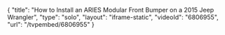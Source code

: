{
    "title": "How to Install an ARIES Modular Front Bumper on a 2015 Jeep Wrangler",
    "type": "solo",
    "layout": "iframe-static",
    "videoId": "6806955",
    "url": "\/tvpembed\/6806955"
}